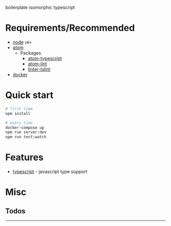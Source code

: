 boilerplate isomorphic typescript

# Requirements/Recommended

 - [node] `v6+`
 - [atom]
    - Packages
      - [atom-typescript]
      - [atom-lint]
      - [linter-tslint]
 - [docker]

# Quick start

```bash
# first time
npm install

# every time
docker-compose up
npm run server:dev
npm run test:watch

```

# Features

 - [typescript] - javascript type support

# Misc

## Todos

---

[node]: https://nodejs.org/
[atom]: https://atom.io/
[atom-typescript]: https://atom.io/packages/atom-typescript
[typescript]: http://www.typescriptlang.org/
[tsd]: http://definitelytyped.org/tsd/
[tslint]: http://palantir.github.io/tslint/
[atom-lint]: https://atom.io/packages/atom-lint
[linter-tslint]: https://atom.io/packages/linter-tslint
[es5-shim]: https://github.com/es-shims/es5-shim
[webpack]: https://webpack.github.io/
[docker]: https://www.docker.com/

